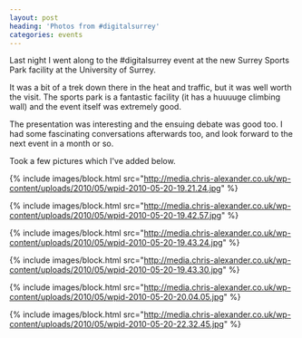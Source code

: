 ```yaml
---
layout: post
heading: 'Photos from #digitalsurrey'
categories: events
---
```


Last night I went along to the #digitalsurrey event at the new Surrey Sports Park facility at the University of Surrey.

It was a bit of a trek down there in the heat and traffic, but it was well worth the visit. The sports park is a fantastic facility (it has a huuuuge climbing wall) and the event itself was extremely good.

The presentation was interesting and the ensuing debate was good too. I had some fascinating conversations afterwards too, and look forward to the next event in a month or so.

Took a few pictures which I've added below.

 

{% include images/block.html src="http://media.chris-alexander.co.uk/wp-content/uploads/2010/05/wpid-2010-05-20-19.21.24.jpg" %}

{% include images/block.html src="http://media.chris-alexander.co.uk/wp-content/uploads/2010/05/wpid-2010-05-20-19.42.57.jpg" %}

{% include images/block.html src="http://media.chris-alexander.co.uk/wp-content/uploads/2010/05/wpid-2010-05-20-19.43.24.jpg" %}

{% include images/block.html src="http://media.chris-alexander.co.uk/wp-content/uploads/2010/05/wpid-2010-05-20-19.43.30.jpg" %}

{% include images/block.html src="http://media.chris-alexander.co.uk/wp-content/uploads/2010/05/wpid-2010-05-20-20.04.05.jpg" %}

{% include images/block.html src="http://media.chris-alexander.co.uk/wp-content/uploads/2010/05/wpid-2010-05-20-22.32.45.jpg" %}

